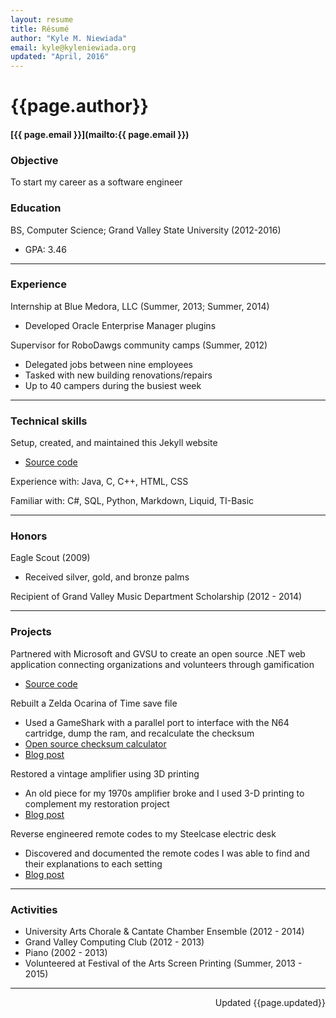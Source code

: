 ```yaml
---
layout: resume
title: Résumé
author: "Kyle M. Niewiada"
email: kyle@kyleniewiada.org
updated: "April, 2016"
---
```


# {{page.author}}

#### [{{ page.email }}](mailto:{{ page.email }})


### Objective

To start my career as a software engineer

### Education

BS, Computer Science; Grand Valley State University (2012-2016)

- GPA: 3.46

---

### Experience

Internship at Blue Medora, LLC (Summer, 2013; Summer, 2014)

- Developed Oracle Enterprise Manager plugins

Supervisor for RoboDawgs community camps (Summer, 2012)

- Delegated jobs between nine employees
- Tasked with new building renovations/repairs
- Up to 40 campers during the busiest week

---

### Technical skills

Setup, created, and maintained this Jekyll website

- [Source code](https://github.com/aav7fl/aav7fl.github.io)

Experience with: Java, C, C++, HTML, CSS

Familiar with: C#, SQL, Python, Markdown, Liquid, TI-Basic

---

### Honors

Eagle Scout (2009)

- Received silver, gold, and bronze palms

Recipient of Grand Valley Music Department Scholarship (2012 - 2014)

---

### Projects

Partnered with Microsoft and GVSU to create an open source .NET web application connecting organizations and volunteers through gamification

- [Source code](https://github.com/aav7fl/GVSU-capstone-project)

Rebuilt a Zelda Ocarina of Time save file

- Used a GameShark with a parallel port to interface with the N64 cartridge, dump the ram, and recalculate the checksum
- [Open source checksum calculator](https://github.com/Vi1i/OcarinaChecksumChecker)
- [Blog post](https://www.kyleniewiada.org/blog/2015/04/transferring-n64-saves/)

Restored a vintage amplifier using 3D printing

- An old piece for my 1970s amplifier broke and I used 3-D printing to complement my restoration project
- [Blog post](https://www.kyleniewiada.org/blog/2013/09/restoring-vintage-with-3d-printing/)

Reverse engineered remote codes to my Steelcase electric desk

- Discovered and documented the remote codes I was able to find and their explanations to each setting
- [Blog post](https://www.kyleniewiada.org/blog/2015/08/reverse-engineering-my-steelcase-desk/)

---

### Activities

- University Arts Chorale & Cantate Chamber Ensemble (2012 - 2014)
- Grand Valley Computing Club (2012 - 2013)
- Piano (2002 - 2013)
- Volunteered at Festival of the Arts Screen Printing (Summer, 2013 - 2015)

---

<p style="text-align:right;">Updated {{page.updated}}</p>
